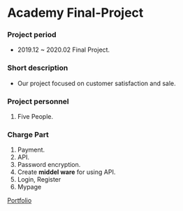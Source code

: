 # Academy Final-Project

### Project period
- 2019.12 ~ 2020.02 Final Project.

### Short description
- Our project focused on customer satisfaction and sale.

### Project personnel
1. Five People. 

### Charge Part
1. Payment. 
2. API.
3. Password encryption.
4. Create **middel ware** for using API.
5. Login, Register
6. Mypage

[Portfolio](https://docs.google.com/presentation/d/1iriFvfj1tJMCodJlhhHYAnOr6Pr-L9WnURJ0F1fR490/edit?usp=sharing)
